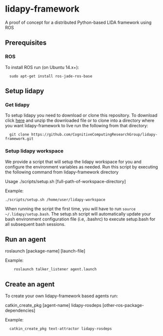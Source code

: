 # lidapy-framework
A proof of concept for a distributed Python-based LIDA framework using ROS

## Prerequisites
### ROS
To install ROS run (on Ubuntu 14.x+): 

      sudo apt-get install ros-jade-ros-base


## Setup lidapy
### Get lidapy
  To setup lidapy you need to download or clone this repository. To download click [here](https://github.com/CognitiveComputingResearchGroup/lidapy-framework/archive/master.zip) and unzip the downloaded file or to clone into a directory where you want lidapy-framework to live run the following from that directory:
    
      git clone https://github.com/CognitiveComputingResearchGroup/lidapy-framework.git
  
### Setup lidapy workspace
  We provide a script that will setup the lidapy workspace for you and configure the environment variables as needed. Run this script by executing the following command from lidapy-framework directory
    
Usage ./scripts/setup.sh [full-path-of-workspace-directory]
    
Example:
  
    ./scripts/setup.sh /home/user/lidapy-workspace
   
When running the script the first time, you will have to run ```source ~/.lidapy/setup.bash```. The setup.sh script will automatically update your bash environment configuration file (i.e, .bashrc) to execute setup.bash for all subsequent bash sessions.
    
## Run an agent

   roslaunch [package-name] [launch-file]
   
   Example:
      
        roslaunch talker_listener agent.launch
      
## Create an agent

To create your own lidapy-framework based agents run:

catkin_create_pkg [agent-name] lidapy-rosdeps [other-ros-package-dependencies]

Example:

      catkin_create_pkg text-attractor lidapy-rosdeps
     
